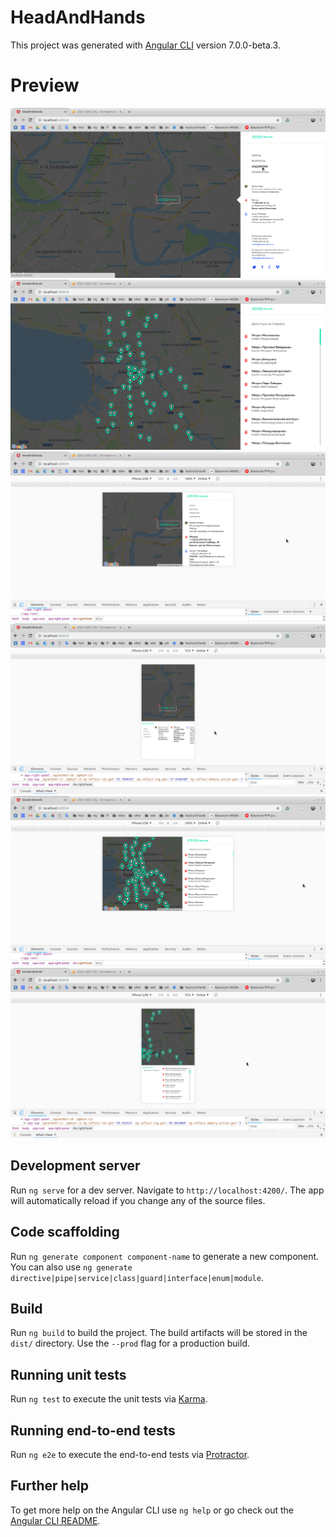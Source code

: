 # HeadAndHands

This project was generated with [Angular CLI](https://github.com/angular/angular-cli) version 7.0.0-beta.3.

# Preview
![alt text](https://github.com/malcev-dmitry/headsAndHands/blob/master/src/assets/icons/previewList1.png)
![alt text](https://github.com/malcev-dmitry/headsAndHands/blob/master/src/assets/icons/previewList2.png)
![alt text](https://github.com/malcev-dmitry/headsAndHands/blob/master/src/assets/icons/previewList3.png)
![alt text](https://github.com/malcev-dmitry/headsAndHands/blob/master/src/assets/icons/previewList4.png)
![alt text](https://github.com/malcev-dmitry/headsAndHands/blob/master/src/assets/icons/previewList5.png)
![alt text](https://github.com/malcev-dmitry/headsAndHands/blob/master/src/assets/icons/previewList6.png)

## Development server

Run `ng serve` for a dev server. Navigate to `http://localhost:4200/`. The app will automatically reload if you change any of the source files.

## Code scaffolding

Run `ng generate component component-name` to generate a new component. You can also use `ng generate directive|pipe|service|class|guard|interface|enum|module`.

## Build

Run `ng build` to build the project. The build artifacts will be stored in the `dist/` directory. Use the `--prod` flag for a production build.

## Running unit tests

Run `ng test` to execute the unit tests via [Karma](https://karma-runner.github.io).

## Running end-to-end tests

Run `ng e2e` to execute the end-to-end tests via [Protractor](http://www.protractortest.org/).

## Further help

To get more help on the Angular CLI use `ng help` or go check out the [Angular CLI README](https://github.com/angular/angular-cli/blob/master/README.md).

